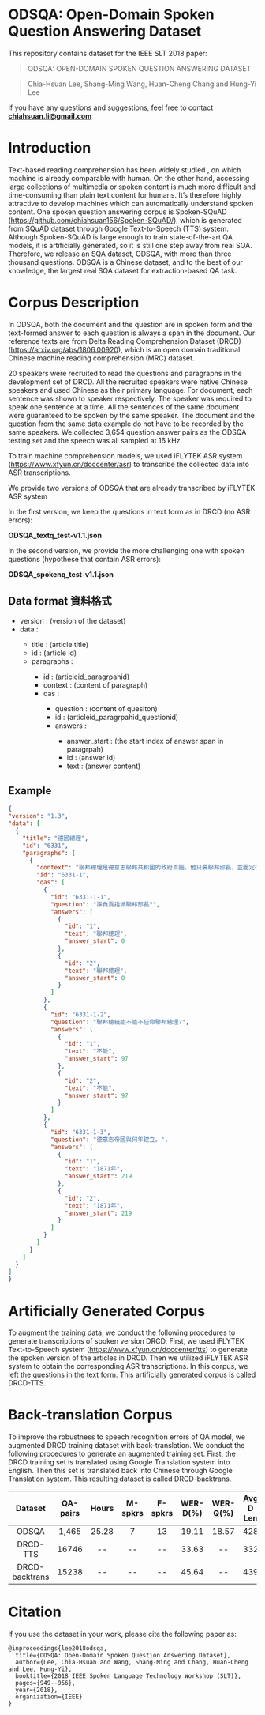 
# ODSQA: Open-Domain Spoken Question Answering Dataset

This repository contains dataset for the IEEE SLT 2018 paper:
> ODSQA: OPEN-DOMAIN SPOKEN QUESTION ANSWERING DATASET

> Chia-Hsuan Lee, Shang-Ming Wang, Huan-Cheng Chang and Hung-Yi Lee

If you have any questions and suggestions, feel free to contact **chiahsuan.li@gmail.com**

# Introduction
Text-based reading comprehension has been widely studied , on which machine is already comparable with human. On the other hand, accessing large collections of multimedia or spoken content is much more difficult and time-consuming than plain text content for humans. It’s therefore highly attractive to develop machines
which can automatically understand spoken content. 
One spoken question answering corpus is Spoken-SQuAD (https://github.com/chiahsuan156/Spoken-SQuAD/), which is generated from SQuAD dataset through Google Text-to-Speech (TTS) system. Although Spoken-SQuAD is large enough to train state-of-the-art QA models, it is artificially generated, so it is still one step away from real SQA. Therefore, we release an SQA dataset, ODSQA, with more than three thousand questions. ODSQA is a Chinese dataset, and  to the best of our knowledge, the largest real SQA dataset for extraction-based QA task. 

# Corpus Description
In ODSQA, both the document and the question are in spoken form and the text-formed answer to each question is always a span in the document. Our reference texts are from Delta Reading Comprehension Dataset (DRCD)(https://arxiv.org/abs/1806.00920), which is an open domain traditional Chinese machine reading comprehension (MRC) dataset. 

20 speakers were recruited to read the questions and paragraphs in the development set of DRCD. All the recruited speakers were native Chinese speakers and used Chinese as their primary language. For document, each sentence was shown to speaker respectively. The speaker was required to speak one sentence at a time. All the sentences of the same document were guaranteed to be spoken by the same speaker. The document and the question from the same data example do not have to be recorded by the same speakers.
We collected 3,654 question answer pairs as the ODSQA testing set and the speech was all sampled at 16 kHz.

To train machine comprehension models, we used iFLYTEK ASR system (https://www.xfyun.cn/doccenter/asr) to transcribe the collected data into ASR transcriptions.

We provide two versions of ODSQA that are already transcribed by iFLYTEK ASR system

In the first version, we keep the questions in text form as in DRCD (no ASR errors):

**ODSQA_textq_test-v1.1.json**

In the second version, we provide the more challenging one with spoken questions (hypothese that contain ASR errors):

**ODSQA_spokenq_test-v1.1.json**

## Data format 資料格式

- version : <String> (version of the dataset)
- data : <Array>
  - title : <String> (article title)
  - id : <String> (article id)
  - paragraphs : <Array>
    - id : <String> (articleid_paragrpahid) 
    - context : <String> (content of paragraph)
    - qas : <Array>
      - question : <String> (content of quesiton)
      - id :<String> (articleid_paragrpahid_questionid) 
      - answers : <Arrays>
        - answer_start : <int> (the start index of answer span in paragrpah)
        - id : <String> (answer id)
        - text : <string> (answer content)


## Example
  
  ```json
{
  "version": "1.3",
  "data": [
    {
      "title": "德國總理",
      "id": "6331",
      "paragraphs": [
        {
          "context": "聯邦總理是德意志聯邦共和國的政府首腦。他只要聯邦部長，並圈定德國聯邦政府的政治方針。張力是由德國聯邦會議，根據聯邦總統的建議，未經辯論的選舉產生，再經聯邦總統任命，就可以正式成爲總理，而聯邦總統不能拒絕任命總理。總理，通常我一會再打妲己，執政黨的領袖，另外設有副總理，一直作爲副手。在神聖羅馬帝國時代，總理掌管的機構是重要機構之一。在普魯士和奧地利，19世紀的帝國結束之後，總理的職位又重新被引入。俾斯麥在北德意志邦聯是祈願聯邦總理，他在1871年德意志帝國建立後，讓帝國總理或者翻譯爲宰相。納粹德國時代，希特勒再次使用帝國總理的支撐，最後希特勒更元首的身份兼任帝國總理，成爲納粹德國的最高統治者。二戰之後的一支聯邦共和國成立，其政府首腦，簡稱聯邦總理，但是不僅德國聯邦政府的首腦被稱爲聯邦總理，奧地利政府的首腦也稱聯邦總理。另一方面，同樣在二戰成立的德意志民主共和國，也有設立總統一職，稱爲部長會議主席，不過這一職務的權利還得爲在德國統一社會黨總書記之下。",
          "id": "6331-1",
          "qas": [
            {
              "id": "6331-1-1",
              "question": "誰負責指派聯邦部長?",
              "answers": [
                {
                  "id": "1",
                  "text": "聯邦總理",
                  "answer_start": 0
                },
                {
                  "id": "2",
                  "text": "聯邦總理",
                  "answer_start": 0
                }
              ]
            },
            {
              "id": "6331-1-2",
              "question": "聯邦總統能不能不任命聯邦總理?",
              "answers": [
                {
                  "id": "1",
                  "text": "不能",
                  "answer_start": 97
                },
                {
                  "id": "2",
                  "text": "不能",
                  "answer_start": 97
                }
              ]
            },
            {
              "id": "6331-1-3",
              "question": "德意志帝國與何年建立。",
              "answers": [
                {
                  "id": "1",
                  "text": "1871年",
                  "answer_start": 219
                },
                {
                  "id": "2",
                  "text": "1871年",
                  "answer_start": 219
                }
              ]
            }
          ]
        }
      ]
    }
  ]
}
  
  ```



#  Artificially Generated Corpus
To augment the training data, we conduct the following procedures to generate transcriptions of spoken version DRCD. First, we used iFLYTEK Text-to-Speech system (https://www.xfyun.cn/doccenter/tts) to generate the spoken version of the articles in DRCD. Then we utilized iFLYTEK ASR system to obtain the corresponding ASR transcriptions. In this corpus, we left the questions in the text form. This artificially generated corpus is called DRCD-TTS.

#  Back-translation Corpus
To improve the robustness to speech recognition errors of QA model, we augmented DRCD training dataset with back-translation. We conduct the following procedures to generate an augmented training set. First, the DRCD training set is translated using Google Translation system into English. Then this set is translated back into Chinese through Google Translation system. This resulting dataset is called DRCD-backtrans.


|Dataset| QA-pairs   | Hours      | M-spkrs  | F-spkrs  | WER-D(%)  | WER-Q(%)  | Avg D Len  | AvgQ Len  | 
|:---------:|:---------: |:--------:| :--------:| :--------:|:--------:|:--------:|:--------:|:--------:|
|ODSQA| 1,465 | 25.28|7|13|19.11|18.57|428|22|
|DRCD-TTS|16746|--|--|--|33.63|--|332|20|
|DRCD-backtrans|15238|--|--|--|45.64|--|439|20|

# Citation
If you use the dataset in your work, please cite the following paper as:

```
@inproceedings{lee2018odsqa,
  title={ODSQA: Open-Domain Spoken Question Answering Dataset},
  author={Lee, Chia-Hsuan and Wang, Shang-Ming and Chang, Huan-Cheng and Lee, Hung-Yi},
  booktitle={2018 IEEE Spoken Language Technology Workshop (SLT)},
  pages={949--956},
  year={2018},
  organization={IEEE}
}
```
